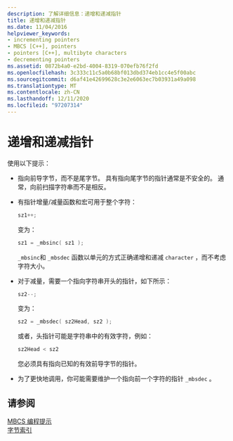 ```yaml
---
description: 了解详细信息：递增和递减指针
title: 递增和递减指针
ms.date: 11/04/2016
helpviewer_keywords:
- incrementing pointers
- MBCS [C++], pointers
- pointers [C++], multibyte characters
- decrementing pointers
ms.assetid: 0872b4a0-e2bd-4004-8319-070efb76f2fd
ms.openlocfilehash: 3c333c11c5a0b68bf013dbd374eb1cc4e5f00abc
ms.sourcegitcommit: d6af41e42699628c3e2e6063ec7b03931a49a098
ms.translationtype: MT
ms.contentlocale: zh-CN
ms.lasthandoff: 12/11/2020
ms.locfileid: "97207314"
---
```

# <a name="incrementing-and-decrementing-pointers"></a>递增和递减指针

使用以下提示：

- 指向前导字节，而不是尾字节。 具有指向尾字节的指针通常是不安全的。 通常，向前扫描字符串而不是相反。

- 有指针增量/减量函数和宏可用于整个字符：

    ```cpp
    sz1++;
    ```

    变为：

    ```cpp
    sz1 = _mbsinc( sz1 );
    ```

   `_mbsinc`和 `_mbsdec` 函数以单元的方式正确递增和递减 `character` ，而不考虑字符大小。

- 对于减量，需要一个指向字符串开头的指针，如下所示：

    ```cpp
    sz2--;
    ```

    变为：

    ```cpp
    sz2 = _mbsdec( sz2Head, sz2 );
    ```

   或者，头指针可能是字符串中的有效字符，例如：

    ```cpp
    sz2Head < sz2
    ```

   您必须具有指向已知的有效前导字节的指针。

- 为了更快地调用，你可能需要维护一个指向前一个字符的指针 `_mbsdec` 。

## <a name="see-also"></a>请参阅

[MBCS 编程提示](../text/mbcs-programming-tips.md)<br/>
[字节索引](../text/byte-indices.md)

